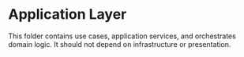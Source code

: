 # Application Layer

This folder contains use cases, application services, and orchestrates domain logic. It should not depend on infrastructure or presentation.
